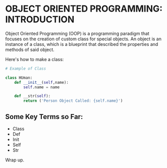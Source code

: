 # OBJECT ORIENTED PROGRAMMING: INTRODUCTION

Object Oriented Programming (OOP) is a programming paradigm that focuses on the creation of custom class for special objects. An object is an instance of a class, which is a blueprint that described the properties and methods of said object. 

Here's how to make a class:

```python
# Example of Class

class HUman:
    def __init__(self,name):
        self.name = name

    def __str(self):
        return ('Person Object Called: {self.name}')

```

## Some Key Terms so Far:
- Class
- Def
- Init
- Self
- Str

Wrap up. 
